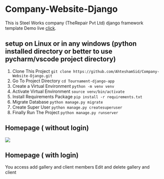 # Company-Website-Django
This is Steel Works company (TheRepair Pvt Ltd) django framework template
Demo live [click](http://therepair.herokuapp.com/).
## setup on Linux or in any windows (python installed directory or better to use pycharm/vscode project directory)

1. Clone This Project `git clone https://github.com/AhteshamSid/Company-Website-Django.git`
2. Go To Project Directory `cd Tournament-django-app`
3. Create a Virtual Environment `python -m venv venv`
4. Activate Virtual Environment `source venv/bin/activate`
5. Install Requirements Package `pip install -r requirements.txt`
6. Migrate Database `python manage.py migrate`
7. Create Super User `python manage.py createsuperuser`
8. Finally Run The Project `python manage.py runserver`
## Homepage ( without login)
<img src="home.gif" >

## Homepage ( with login)
 You access add gallery and client members
 Edit and delete gallery and client
